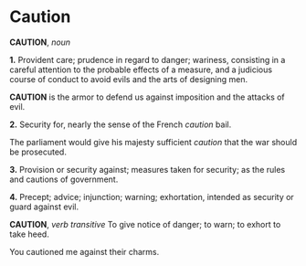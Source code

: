 # Caution

**CAUTION**, _noun_

**1.** Provident care; prudence in regard to danger; wariness, consisting in a careful attention to the probable effects of a measure, and a judicious course of conduct to avoid evils and the arts of designing men.

**CAUTION** is the armor to defend us against imposition and the attacks of evil.

**2.** Security for, nearly the sense of the French _caution_ bail.

The parliament would give his majesty sufficient _caution_ that the war should be prosecuted.

**3.** Provision or security against; measures taken for security; as the rules and cautions of government.

**4.** Precept; advice; injunction; warning; exhortation, intended as security or guard against evil.

**CAUTION**, _verb transitive_ To give notice of danger; to warn; to exhort to take heed.

You cautioned me against their charms.